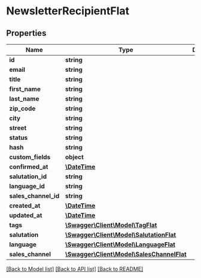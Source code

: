 # NewsletterRecipientFlat

## Properties
Name | Type | Description | Notes
------------ | ------------- | ------------- | -------------
**id** | **string** |  | [optional] 
**email** | **string** |  | 
**title** | **string** |  | [optional] 
**first_name** | **string** |  | [optional] 
**last_name** | **string** |  | [optional] 
**zip_code** | **string** |  | [optional] 
**city** | **string** |  | [optional] 
**street** | **string** |  | [optional] 
**status** | **string** |  | 
**hash** | **string** |  | 
**custom_fields** | **object** |  | [optional] 
**confirmed_at** | [**\DateTime**](\DateTime.md) |  | [optional] 
**salutation_id** | **string** |  | [optional] 
**language_id** | **string** |  | 
**sales_channel_id** | **string** |  | 
**created_at** | [**\DateTime**](\DateTime.md) |  | 
**updated_at** | [**\DateTime**](\DateTime.md) |  | 
**tags** | [**\Swagger\Client\Model\TagFlat**](TagFlat.md) |  | [optional] 
**salutation** | [**\Swagger\Client\Model\SalutationFlat**](SalutationFlat.md) |  | [optional] 
**language** | [**\Swagger\Client\Model\LanguageFlat**](LanguageFlat.md) |  | [optional] 
**sales_channel** | [**\Swagger\Client\Model\SalesChannelFlat**](SalesChannelFlat.md) |  | [optional] 

[[Back to Model list]](../../README.md#documentation-for-models) [[Back to API list]](../../README.md#documentation-for-api-endpoints) [[Back to README]](../../README.md)

